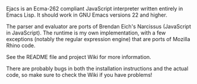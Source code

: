 Ejacs is an Ecma-262 compliant JavaScript interpreter written entirely in Emacs Lisp.  It should work in GNU Emacs versions 22 and higher.

The parser and evaluator are ports of Brendan Eich's Narcissus (JavaScript in JavaScript).  The runtime is my own implementation, with a few exceptions (notably the regular expression engine) that are ports of Mozilla Rhino code.

See the README file and project Wiki for more information.

There are probably bugs in both the installation instructions and the actual code, so make sure to check the Wiki if you have problems!